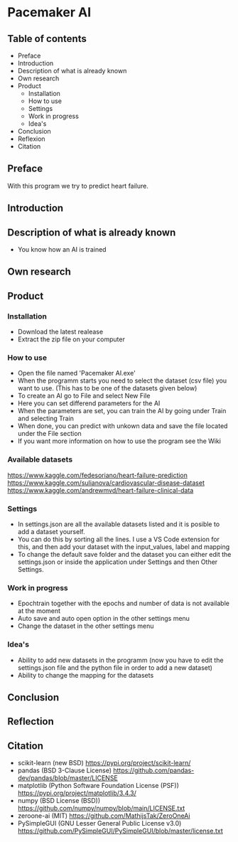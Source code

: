 # Pacemaker AI

## Table of contents
- Preface
- Introduction
- Description of what is already known
- Own research
- Product
  - Installation
  - How to use
  - Settings
  - Work in progress
  - Idea's
- Conclusion
- Reflexion
- Citation

## Preface
With this program we try to predict heart failure. 

## Introduction

## Description of what is already known
- You know how an AI is trained

## Own research

## Product

### Installation
- Download the latest realease
- Extract the zip file on your computer

### How to use
- Open the file named 'Pacemaker AI.exe'
- When the programm starts you need to select the dataset (csv file) you want to use. (This has to be one of the datasets given below)
- To create an AI go to File and select New File
- Here you can set differend parameters for the AI
- When the parameters are set, you can train the AI by going under Train and selecting Train
- When done, you can predict with unkown data and save the file located under the File section
- If you want more information on how to use the program see the Wiki

### Available datasets
https://www.kaggle.com/fedesoriano/heart-failure-prediction
https://www.kaggle.com/sulianova/cardiovascular-disease-dataset
https://www.kaggle.com/andrewmvd/heart-failure-clinical-data

### Settings
- In settings.json are all the available datasets listed and it is posible to add a dataset yourself.
- You can do this by sorting all the lines. I use a VS Code extension for this, and then add your dataset with the input_values, label and mapping
- To change the default save folder and the dataset you can either edit the settings.json or inside the application under Settings and then Other Settings.

### Work in progress
- Epochtrain together with the epochs and number of data is not available at the moment
- Auto save and auto open option in the other settings menu
- Change the dataset in the other settings menu

### Idea's
- Ability to add new datasets in the programm (now you have to edit the settings.json file and the python file in order to add a new dataset)
- Ability to change the mapping for the datasets

## Conclusion

## Reflection

## Citation
- scikit-learn (new BSD) https://pypi.org/project/scikit-learn/
- pandas (BSD 3-Clause License) https://github.com/pandas-dev/pandas/blob/master/LICENSE
- matplotlib (Python Software Foundation License (PSF)) https://pypi.org/project/matplotlib/3.4.3/
- numpy (BSD License (BSD)) https://github.com/numpy/numpy/blob/main/LICENSE.txt
- zeroone-ai (MIT) https://github.com/MathijsTak/ZeroOneAi
- PySimpleGUI (GNU Lesser General Public License v3.0) https://github.com/PySimpleGUI/PySimpleGUI/blob/master/license.txt
